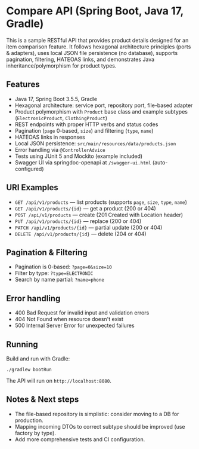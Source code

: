 # Compare API (Spring Boot, Java 17, Gradle)

This is a sample RESTful API that provides product details designed for an item comparison feature.
It follows hexagonal architecture principles (ports & adapters), uses local JSON file persistence
(no database), supports pagination, filtering, HATEOAS links, and demonstrates Java inheritance/polymorphism
for product types.

## Features
- Java 17, Spring Boot 3.5.5, Gradle
- Hexagonal architecture: service port, repository port, file-based adapter
- Product polymorphism with `Product` base class and example subtypes (`ElectronicProduct`, `ClothingProduct`)
- REST endpoints with proper HTTP verbs and status codes
- Pagination (`page` 0-based, `size`) and filtering (`type`, `name`)
- HATEOAS links in responses
- Local JSON persistence: `src/main/resources/data/products.json`
- Error handling via `@ControllerAdvice`
- Tests using JUnit 5 and Mockito (example included)
- Swagger UI via springdoc-openapi at `/swagger-ui.html` (auto-configured)

## URI Examples
- `GET /api/v1/products` — list products (supports `page`, `size`, `type`, `name`)
- `GET /api/v1/products/{id}` — get a product (200 or 404)
- `POST /api/v1/products` — create (201 Created with Location header)
- `PUT /api/v1/products/{id}` — replace (200 or 404)
- `PATCH /api/v1/products/{id}` — partial update (200 or 404)
- `DELETE /api/v1/products/{id}` — delete (204 or 404)

## Pagination & Filtering
- Pagination is 0-based: `?page=0&size=10`
- Filter by type: `?type=ELECTRONIC`
- Search by name partial: `?name=phone`

## Error handling
- 400 Bad Request for invalid input and validation errors
- 404 Not Found when resource doesn't exist
- 500 Internal Server Error for unexpected failures

## Running
Build and run with Gradle:
```
./gradlew bootRun
```
The API will run on `http://localhost:8080`.

## Notes & Next steps
- The file-based repository is simplistic: consider moving to a DB for production.
- Mapping incoming DTOs to correct subtype should be improved (use factory by type).
- Add more comprehensive tests and CI configuration.
